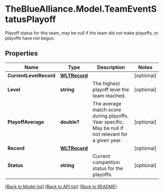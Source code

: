 # TheBlueAlliance.Model.TeamEventStatusPlayoff
Playoff status for this team, may be null if the team did not make playoffs, or playoffs have not begun.

## Properties

Name | Type | Description | Notes
------------ | ------------- | ------------- | -------------
**CurrentLevelRecord** | [**WLTRecord**](WLTRecord.md) |  | [optional] 
**Level** | **string** | The highest playoff level the team reached. | [optional] 
**PlayoffAverage** | **double?** | The average match score during playoffs. Year specific. May be null if not relevant for a given year. | [optional] 
**Record** | [**WLTRecord**](WLTRecord.md) |  | [optional] 
**Status** | **string** | Current competition status for the playoffs. | [optional] 

[[Back to Model list]](../../README.md#documentation-for-models) [[Back to API list]](../../README.md#documentation-for-api-endpoints) [[Back to README]](../../README.md)

